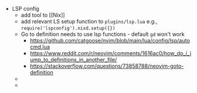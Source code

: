 - LSP config
	- add tool to [[Nix]]
	- add relevant LS setup function to `plugins/lsp.lua` e.g., `require('lspconfig').nixd.setup({})`
	- Go to definition needs to use lsp functions - default `gd` won't work
		- https://github.com/catgoose/nvim/blob/main/lua/config/lsp/autocmd.lua
		- https://www.reddit.com/r/neovim/comments/1616ac0/how_do_i_jump_to_definitions_in_another_file/
		- https://stackoverflow.com/questions/73858788/neovim-goto-definition
	-
	-